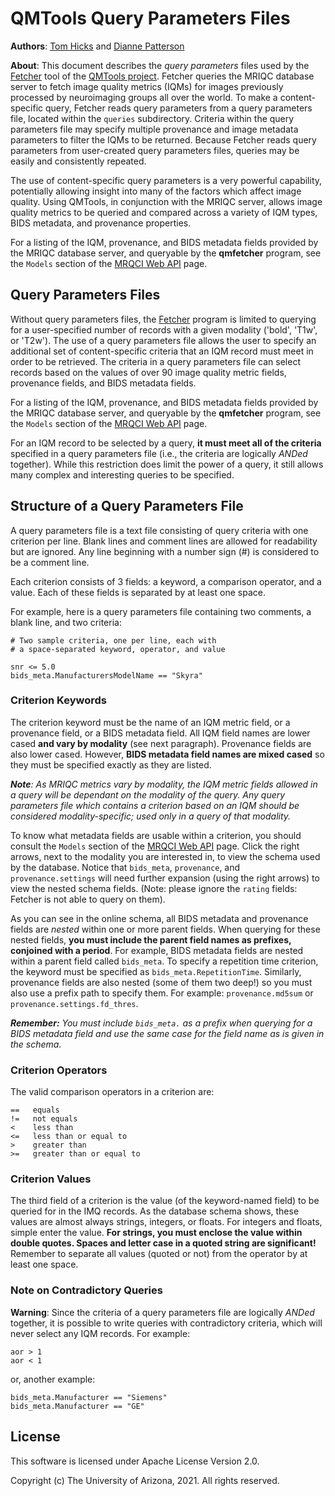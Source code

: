 ﻿# QMTools Query Parameters Files

**Authors**: [Tom Hicks](https://github.com/hickst) and [Dianne Patterson](https://github.com/dkp)

**About**: This document describes the *query parameters* files used by the [Fetcher](https://github.com/hickst/qmtools-support/blob/main/docs/Fetcher.md) tool of the [QMTools project](https://github.com/hickst/qmtools). Fetcher queries the MRIQC database server to fetch image quality metrics (IQMs) for images previously processed by neuroimaging groups all over the world. To make a content-specific query, Fetcher reads query parameters from a query parameters file, located within the `queries` subdirectory. Criteria within the query parameters file may specify multiple provenance and image metadata parameters to filter the IQMs to be returned. Because Fetcher reads query parameters from user-created query parameters files, queries may be easily and consistently repeated.

The use of content-specific query parameters is a very powerful capability, potentially allowing insight into many of the factors which affect image quality. Using QMTools, in conjunction with the MRIQC server, allows image quality metrics to be queried and compared across a variety of IQM types, BIDS metadata, and provenance properties.

For a listing of the IQM, provenance, and BIDS metadata fields provided by the MRIQC database server, and queryable by the **qmfetcher** program, see the `Models` section of the [MRQCI Web API](https://mriqc.nimh.nih.gov/) page.

## Query Parameters Files

Without query parameters files, the [Fetcher](https://github.com/hickst/qmtools-support/blob/main/docs/Fetcher.md) program is limited to querying for a user-specified number of records with a given modality ('bold', 'T1w', or 'T2w'). The use of a query parameters file allows the user to specify an additional set of content-specific criteria that an IQM record must meet in order to be retrieved. The criteria in a query parameters file can select records based on the values of over 90 image quality metric fields, provenance fields, and BIDS metadata fields.

For a listing of the IQM, provenance, and BIDS metadata fields provided by the MRIQC database server, and queryable by the **qmfetcher** program, see the `Models` section of the [MRQCI Web API](https://mriqc.nimh.nih.gov/) page.

For an IQM record to be selected by a query, **it must meet all of the criteria** specified in a query parameters file (i.e., the criteria are logically *ANDed* together). While this restriction does limit the power of a query, it still allows many complex and interesting queries to be specified.

## Structure of a Query Parameters File

A query parameters file is a text file consisting of query criteria with one criterion per line. Blank lines and comment lines are allowed for readability but are ignored. Any line beginning with a number sign (#) is considered to be a comment line.

Each criterion consists of 3 fields: a keyword, a comparison operator, and a value. Each of these fields is separated by at least one space.

For example, here is a query parameters file containing two comments, a blank line, and two criteria:
```
# Two sample criteria, one per line, each with
# a space-separated keyword, operator, and value

snr <= 5.0
bids_meta.ManufacturersModelName == "Skyra"
```

### Criterion Keywords

The criterion keyword must be the name of an IQM metric field, or a provenance field, or a BIDS metadata field. All IQM field names are lower cased **and vary by modality** (see next paragraph). Provenance fields are also lower cased. However, **BIDS metadata field names are mixed cased** so they must be specified exactly as they are listed.

***Note**: As MRIQC metrics vary by modality, the IQM metric fields allowed in a query will be dependant on the modality of the query. Any query parameters file which contains a criterion based on an IQM should be considered modality-specific; used only in a query of that modality.*

To know what metadata fields are usable within a criterion, you should consult the `Models` section of the [MRQCI Web API](https://mriqc.nimh.nih.gov/) page. Click the right arrows, next to the modality you are interested in, to view the schema used by the database. Notice that `bids_meta`, `provenance`, and `provenance.settings` will need further expansion (using the right arrows) to view the nested schema fields. (Note: please ignore the `rating` fields: Fetcher is not able to query on them).

As you can see in the online schema, all BIDS metadata and provenance fields are *nested* within one or more parent fields. When querying for these nested fields, **you must include the parent field names as prefixes, conjoined with a period**. For example, BIDS metadata fields are nested within a parent field called `bids_meta`. To specify a repetition time criterion, the keyword must be specified as `bids_meta.RepetitionTime`. Similarly, provenance fields are also nested (some of them two deep!) so you must also use a prefix path to specify them. For example: `provenance.md5sum` or `provenance.settings.fd_thres`.

 ***Remember:** You must include `bids_meta.` as a prefix when querying for a BIDS metadata field and use the same case for the field name as is given in the schema.*

### Criterion Operators

The valid comparison operators in a criterion are:
```
==   equals
!=   not equals
<    less than
<=   less than or equal to
>    greater than
>=   greater than or equal to
```

### Criterion Values

The third field of a criterion is the value (of the keyword-named field) to be queried for in the IMQ records. As the database schema shows, these values are almost always strings, integers, or floats. For integers and floats, simple enter the value. **For strings, you must enclose the value within double quotes. Spaces and letter case in a quoted string are significant!** Remember to separate all values (quoted or not) from the operator by at least one space.

### Note on Contradictory Queries

**Warning**: Since the criteria of a query parameters file are logically *ANDed* together, it is possible to write queries with contradictory criteria, which will never select any IQM records. For example:
```
aor > 1
aor < 1
```
or, another example:
```
bids_meta.Manufacturer == "Siemens"
bids_meta.Manufacturer == "GE"
```

## License

This software is licensed under Apache License Version 2.0.

Copyright (c) The University of Arizona, 2021. All rights reserved.
